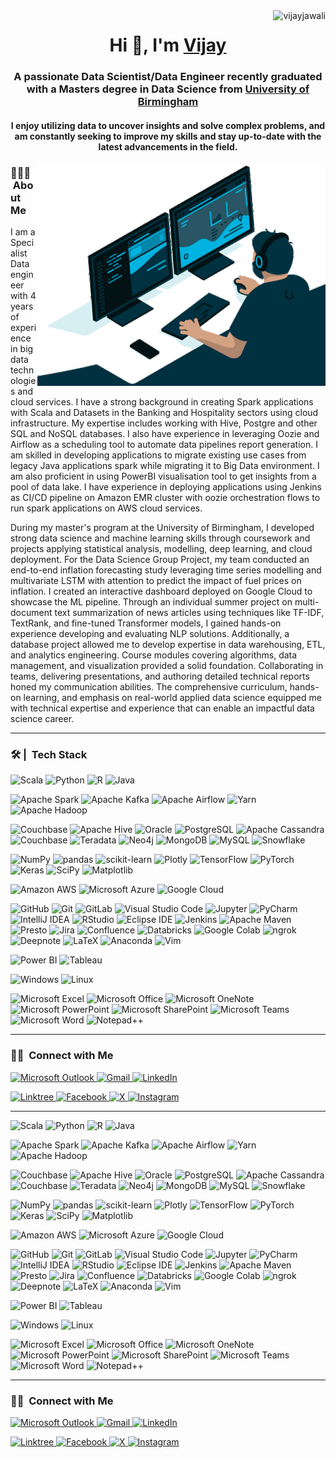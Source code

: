<img align ="right" src="https://komarev.com/ghpvc/?username=vijayjawali&label=Profile%20views&color=0e75b6&style=flat" alt="vijayjawali">

<h1 align="center">Hi 👋, I'm <a href="https://vijayjawali.github.io/" target="blank">
Vijay</a></h1>
<h3 align="center">A passionate Data Scientist/Data Engineer recently graduated with a Masters degree in Data Science from <a href="https://www.birmingham.ac.uk/index.aspx" target="blank"> University of Birmingham</a></h3>

<h4 align="center">I enjoy utilizing data to uncover insights and solve complex problems, and am constantly seeking to improve my skills and stay up-to-date with the latest advancements in the field.</h4>

<p><img align="right" src="https://github.com/vijayjawali/vijayjawali/blob/main/ReadME.gif" alt="vijay jawali" /></p>

### 👨🏻‍💻 &nbsp;About Me

I am a Specialist Data engineer with 4 years of experience in big data technologies and cloud services. I have a strong background in creating Spark applications with Scala and Datasets in the Banking and Hospitality sectors using cloud infrastructure. My expertise includes working with Hive, Postgre and other SQL and NoSQL databases. I also have experience in leveraging Oozie and Airflow as a scheduling tool to automate data pipelines report generation. I am skilled in developing applications to migrate existing use cases from legacy Java applications spark while migrating it to Big Data environment. I am also proficient in using PowerBI visualisation tool to get insights from a pool of data lake. I have experience in deploying applications using Jenkins as CI/CD pipeline on Amazon EMR cluster with oozie orchestration flows to run spark applications on AWS cloud services.

During my master's program at the University of Birmingham, I developed strong data science and machine learning skills through coursework and projects applying statistical analysis, modelling, deep learning, and cloud deployment. For the Data Science Group Project, my team conducted an end-to-end inflation forecasting study leveraging time series modelling and multivariate LSTM with attention to predict the impact of fuel prices on inflation. I created an interactive dashboard deployed on Google Cloud to showcase the ML pipeline. Through an individual summer project on multi-document text summarization of news articles using techniques like TF-IDF, TextRank, and fine-tuned Transformer models, I gained hands-on experience developing and evaluating NLP solutions. Additionally, a database project allowed me to develop expertise in data warehousing, ETL, and analytics engineering. Course modules covering algorithms, data management, and visualization provided a solid foundation. Collaborating in teams, delivering presentations, and authoring detailed technical reports honed my communication abilities. The comprehensive curriculum, hands-on learning, and emphasis on real-world applied data science equipped me with technical expertise and experience that can enable an impactful data science career.

***

### 🛠 | &nbsp;Tech Stack

![Scala](https://a11ybadges.com/badge?logo=scala) ![Python](https://a11ybadges.com/badge?logo=python) ![R](https://a11ybadges.com/badge?logo=r) ![Java](https://a11ybadges.com/badge?logo=java)	

![Apache Spark](https://a11ybadges.com/badge?logo=apachespark) 	![Apache Kafka](https://a11ybadges.com/badge?logo=apachekafka) ![Apache Airflow](https://a11ybadges.com/badge?logo=apacheairflow) ![Yarn](https://a11ybadges.com/badge?logo=yarn) ![Apache Hadoop](https://img.shields.io/badge/Apache%20Hadoop-66CCFF?style=for-the-badge&logo=apachehadoop&logoColor=black) 	

![Couchbase](https://a11ybadges.com/badge?logo=couchbase) ![Apache Hive](https://a11ybadges.com/badge?logo=apachehive) ![Oracle](https://a11ybadges.com/badge?logo=oracle) 	![PostgreSQL](https://a11ybadges.com/badge?logo=postgresql) ![Apache Cassandra](https://a11ybadges.com/badge?logo=apachecassandra) ![Couchbase](https://a11ybadges.com/badge?logo=couchbase) ![Teradata](https://a11ybadges.com/badge?logo=teradata) ![Neo4j](https://a11ybadges.com/badge?logo=neo4j) ![MongoDB](https://a11ybadges.com/badge?logo=mongodb) ![MySQL](https://a11ybadges.com/badge?logo=mysql) ![Snowflake](https://a11ybadges.com/badge?logo=snowflake)

![NumPy](https://a11ybadges.com/badge?logo=numpy) ![pandas](https://a11ybadges.com/badge?logo=pandas) ![scikit-learn](https://a11ybadges.com/badge?logo=scikitlearn) ![Plotly](https://a11ybadges.com/badge?logo=plotly) ![TensorFlow](https://a11ybadges.com/badge?logo=tensorflow) ![PyTorch](https://a11ybadges.com/badge?logo=pytorch) ![Keras](https://a11ybadges.com/badge?logo=keras) ![SciPy](https://img.shields.io/badge/SciPy-%230C55A5.svg?style=for-the-badge&logo=scipy&logoColor=%white) ![Matplotlib](https://img.shields.io/badge/Matplotlib-%23ffffff.svg?style=for-the-badge&logo=Matplotlib&logoColor=black)

![Amazon AWS](https://a11ybadges.com/badge?logo=amazonaws) ![Microsoft Azure](https://a11ybadges.com/badge?logo=microsoftazure) ![Google Cloud](https://a11ybadges.com/badge?logo=googlecloud)
	
 ![GitHub](https://a11ybadges.com/badge?logo=github) ![Git](https://a11ybadges.com/badge?logo=git) ![GitLab](https://a11ybadges.com/badge?logo=gitlab) ![Visual Studio Code](https://a11ybadges.com/badge?logo=visualstudiocode) ![Jupyter](https://a11ybadges.com/badge?logo=jupyter) ![PyCharm](https://a11ybadges.com/badge?logo=pycharm) ![IntelliJ IDEA](https://a11ybadges.com/badge?logo=intellijidea) ![RStudio](https://a11ybadges.com/badge?logo=rstudio) ![Eclipse IDE](https://a11ybadges.com/badge?logo=eclipseide) ![Jenkins](https://a11ybadges.com/badge?logo=jenkins) ![Apache Maven](https://a11ybadges.com/badge?logo=apachemaven) ![Presto](https://a11ybadges.com/badge?logo=presto) ![Jira](https://a11ybadges.com/badge?logo=jira) ![Confluence](https://a11ybadges.com/badge?logo=confluence) ![Databricks](https://a11ybadges.com/badge?logo=databricks) ![Google Colab](https://a11ybadges.com/badge?logo=googlecolab) ![ngrok](https://a11ybadges.com/badge?logo=ngrok) ![Deepnote](https://a11ybadges.com/badge?logo=deepnote) ![LaTeX](https://a11ybadges.com/badge?logo=latex) ![Anaconda](https://a11ybadges.com/badge?logo=anaconda) ![Vim](https://img.shields.io/badge/VIM-%2311AB00.svg?style=for-the-badge&logo=vim&logoColor=white)

![Power BI](https://a11ybadges.com/badge?logo=powerbi) ![Tableau](https://a11ybadges.com/badge?logo=tableau)

![Windows](https://a11ybadges.com/badge?logo=windows) ![Linux](https://a11ybadges.com/badge?logo=linux)

![Microsoft Excel](https://a11ybadges.com/badge?logo=microsoftexcel) ![Microsoft Office](https://a11ybadges.com/badge?logo=microsoftoffice) ![Microsoft OneNote](https://a11ybadges.com/badge?logo=microsoftonenote) ![Microsoft PowerPoint](https://a11ybadges.com/badge?logo=microsoftpowerpoint) ![Microsoft SharePoint](https://a11ybadges.com/badge?logo=microsoftsharepoint) ![Microsoft Teams](https://a11ybadges.com/badge?logo=microsoftteams) ![Microsoft Word](https://a11ybadges.com/badge?logo=microsoftword) ![Notepad++](https://a11ybadges.com/badge?logo=notepadplusplus)
***

### 🤝🏻 &nbsp;Connect with Me

<a href="mailTo:vijayjawali@outlook.com"> ![Microsoft Outlook](https://a11ybadges.com/badge?logo=microsoftoutlook) </a> <a href="mailTo:vijay07115@gmail.com"> ![Gmail](https://a11ybadges.com/badge?logo=gmail) </a> <a href="https://www.linkedin.com/in/vijayjawali/"> ![LinkedIn](https://a11ybadges.com/badge?logo=linkedin) </a> 	

<a href="https://linktr.ee/vijayjawali"> ![Linktree](https://a11ybadges.com/badge?logo=linktree) </a> <a href="https://www.facebook.com/vijayjawali" >![Facebook](https://a11ybadges.com/badge?logo=facebook) </a> <a href="https://twitter.com/vijay_jawali" > ![X](https://img.shields.io/badge/X-%23000000.svg?style=for-the-badge&logo=X&logoColor=white) </a> 	<a href="https://www.instagram.com/vijayjawali/"> ![Instagram](https://a11ybadges.com/badge?logo=instagram) </a>












-------------------------------------------------------------------------





![Scala](https://img.shields.io/badge/-Scala-DC322F?style=for-the-badge&logo=scala&logoColor=white) ![Python](https://img.shields.io/badge/-Python-3776AB?style=for-the-badge&logo=python&logoColor=white) ![R](https://img.shields.io/badge/-R-276DC3?style=for-the-badge&logo=r&logoColor=white) ![Java](https://img.shields.io/badge/-Java-007396?style=for-the-badge&logo=java&logoColor=white)

![Apache Spark](https://img.shields.io/badge/-Apache%20Spark-E25A1C?style=for-the-badge&logo=apachespark&logoColor=white) ![Apache Kafka](https://img.shields.io/badge/-Apache%20Kafka-231F20?style=for-the-badge&logo=apachekafka&logoColor=white) ![Apache Airflow](https://img.shields.io/badge/-Apache%20Airflow-017CEE?style=for-the-badge&logo=apacheairflow&logoColor=white) ![Yarn](https://img.shields.io/badge/-Yarn-2C8EBB?style=for-the-badge&logo=yarn&logoColor=white) ![Apache Hadoop](https://img.shields.io/badge/Apache%20Hadoop-66CCFF?style=for-the-badge&logo=apachehadoop&logoColor=black)

![Couchbase](https://img.shields.io/badge/-Couchbase-EA2328?style=for-the-badge&logo=couchbase&logoColor=white) ![Apache Hive](https://img.shields.io/badge/-Apache%20Hive-FDEE21?style=for-the-badge&logo=apachehive&logoColor=black) ![Oracle](https://img.shields.io/badge/-Oracle-F80000?style=for-the-badge&logo=oracle&logoColor=white) ![PostgreSQL](https://img.shields.io/badge/-PostgreSQL-336791?style=for-the-badge&logo=postgresql&logoColor=white) ![Apache Cassandra](https://img.shields.io/badge/-Apache%20Cassandra-1287B1?style=for-the-badge&logo=apachecassandra&logoColor=white) ![Couchbase](https://img.shields.io/badge/-Couchbase-EA2328?style=for-the-badge&logo=couchbase&logoColor=white) ![Teradata](https://img.shields.io/badge/-Teradata-F37440?style=for-the-badge&logo=teradata&logoColor=white) ![Neo4j](https://img.shields.io/badge/-Neo4j-008CC1?style=for-the-badge&logo=neo4j&logoColor=white) ![MongoDB](https://img.shields.io/badge/-MongoDB-47A248?style=for-the-badge&logo=mongodb&logoColor=white) ![MySQL](https://img.shields.io/badge/-MySQL-4479A1?style=for-the-badge&logo=mysql&logoColor=white) ![Snowflake](https://img.shields.io/badge/-Snowflake-29CDF9?style=for-the-badge&logo=snowflake&logoColor=white)

![NumPy](https://img.shields.io/badge/-NumPy-013243?style=for-the-badge&logo=numpy&logoColor=white) ![pandas](https://img.shields.io/badge/-pandas-150458?style=for-the-badge&logo=pandas&logoColor=white) ![scikit-learn](https://img.shields.io/badge/-scikit--learn-F7931E?style=for-the-badge&logo=scikitlearn&logoColor=white) ![Plotly](https://img.shields.io/badge/-Plotly-3F4F75?style=for-the-badge&logo=plotly&logoColor=white) ![TensorFlow](https://img.shields.io/badge/-TensorFlow-FF6F00?style=for-the-badge&logo=tensorflow&logoColor=white) ![PyTorch](https://img.shields.io/badge/-PyTorch-EE4C2C?style=for-the-badge&logo=pytorch&logoColor=white) ![Keras](https://img.shields.io/badge/-Keras-D00000?style=for-the-badge&logo=keras&logoColor=white) ![SciPy](https://img.shields.io/badge/SciPy-%230C55A5.svg?style=for-the-badge&logo=scipy&logoColor=%white) ![Matplotlib](https://img.shields.io/badge/Matplotlib-%23ffffff.svg?style=for-the-badge&logo=Matplotlib&logoColor=black)

![Amazon AWS](https://img.shields.io/badge/-Amazon%20AWS-232F3E?style=for-the-badge&logo=amazonaws&logoColor=white) ![Microsoft Azure](https://img.shields.io/badge/-Microsoft%20Azure-0078D4?style=for-the-badge&logo=microsoftazure&logoColor=white) ![Google Cloud](https://img.shields.io/badge/-Google%20Cloud-4285F4?style=for-the-badge&logo=googlecloud&logoColor=white)

![GitHub](https://img.shields.io/badge/-GitHub-181717?style=for-the-badge&logo=github&logoColor=white) ![Git](https://img.shields.io/badge/-Git-F05032?style=for-the-badge&logo=git&logoColor=white) ![GitLab](https://img.shields.io/badge/-GitLab-FCA121?style=for-the-badge&logo=gitlab&logoColor=white) ![Visual Studio Code](https://img.shields.io/badge/-Visual%20Studio%20Code-007ACC?style=for-the-badge&logo=visualstudiocode&logoColor=white) ![Jupyter](https://img.shields.io/badge/-Jupyter-F37626?style=for-the-badge&logo=jupyter&logoColor=white) ![PyCharm](https://img.shields.io/badge/-PyCharm-000000?style=for-the-badge&logo=pycharm&logoColor=white) ![IntelliJ IDEA](https://img.shields.io/badge/-IntelliJ%20IDEA-000000?style=for-the-badge&logo=intellijidea&logoColor=white) ![RStudio](https://img.shields.io/badge/-RStudio-75AADB?style=for-the-badge&logo=rstudio&logoColor=white) ![Eclipse IDE](https://img.shields.io/badge/-Eclipse%20IDE-2C2255?style=for-the-badge&logo=eclipseide&logoColor=white) ![Jenkins](https://img.shields.io/badge/-Jenkins-D24939?style=for-the-badge&logo=jenkins&logoColor=white) ![Apache Maven](https://img.shields.io/badge/-Apache%20Maven-C71A36?style=for-the-badge&logo=apachemaven&logoColor=white) ![Presto](https://img.shields.io/badge/-Presto-5890FF?style=for-the-badge&logo=presto&logoColor=white) ![Jira](https://img.shields.io/badge/-Jira-0052CC?style=for-the-badge&logo=jira&logoColor=white) ![Confluence](https://img.shields.io/badge/-Confluence-172B4D?style=for-the-badge&logo=confluence&logoColor=white) ![Databricks](https://img.shields.io/badge/-Databricks-FF3621?style=for-the-badge&logo=databricks&logoColor=white) ![Google Colab](https://img.shields.io/badge/-Google%20Colab-F9AB00?style=for-the-badge&logo=googlecolab&logoColor=white) ![ngrok](https://img.shields.io/badge/-ngrok-1F1F1F?style=for-the-badge&logo=ngrok&logoColor=white) ![Deepnote](https://img.shields.io/badge/-Deepnote-3793EF?style=for-the-badge&logo=deepnote&logoColor=white) ![LaTeX](https://img.shields.io/badge/-LaTeX-008080?style=for-the-badge&logo=latex&logoColor=white) ![Anaconda](https://img.shields.io/badge/-Anaconda-44A833?style=for-the-badge&logo=anaconda&logoColor=white) ![Vim](https://img.shields.io/badge/VIM-%2311AB00.svg?style=for-the-badge&logo=vim&logoColor=white)

![Power BI](https://img.shields.io/badge/-Power%20BI-F2C811?style=for-the-badge&logo=powerbi&logoColor=white) ![Tableau](https://img.shields.io/badge/-Tableau-E97627?style=for-the-badge&logo=tableau&logoColor=white)

![Windows](https://img.shields.io/badge/-Windows-0078D6?style=for-the-badge&logo=windows&logoColor=white) ![Linux](https://img.shields.io/badge/-Linux-FCC624?style=for-the-badge&logo=linux&logoColor=black)

![Microsoft Excel](https://img.shields.io/badge/-Microsoft%20Excel-217346?style=for-the-badge&logo=microsoftexcel&logoColor=white) ![Microsoft Office](https://img.shields.io/badge/-Microsoft%20Office-D83B01?style=for-the-badge&logo=microsoftoffice&logoColor=white) ![Microsoft OneNote](https://img.shields.io/badge/-Microsoft%20OneNote-7719AA?style=for-the-badge&logo=microsoftonenote&logoColor=white) ![Microsoft PowerPoint](https://img.shields.io/badge/-Microsoft%20PowerPoint-B7472A?style=for-the-badge&logo=microsoftpowerpoint&logoColor=white) ![Microsoft SharePoint](https://img.shields.io/badge/-Microsoft%20SharePoint-0078D4?style=for-the-badge&logo=microsoftsharepoint&logoColor=white) ![Microsoft Teams](https://img.shields.io/badge/-Microsoft%20Teams-6264A7?style=for-the-badge&logo=microsoftteams&logoColor=white) ![Microsoft Word](https://img.shields.io/badge/-Microsoft%20Word-2B579A?style=for-the-badge&logo=microsoftword&logoColor=white) ![Notepad++](https://img.shields.io/badge/-Notepad++-90E59A?style=for-the-badge&logo=notepadplusplus&logoColor=black)

***

### 🤝🏻 &nbsp;Connect with Me

<a href="mailTo:vijayjawali@outlook.com"> ![Microsoft Outlook](https://img.shields.io/badge/Microsoft%20Outlook-0078D4?style=for-the-badge&logo=microsoftoutlook&logoColor=white) </a> <a href="mailTo:vijay07115@gmail.com"> ![Gmail](https://img.shields.io/badge/Gmail-D14836?style=for-the-badge&logo=gmail&logoColor=white) </a> <a href="https://www.linkedin.com/in/vijayjawali/"> ![LinkedIn](https://img.shields.io/badge/LinkedIn-%230077B5.svg?style=for-the-badge&logo=linkedin&logoColor=white) </a>

<a href="https://linktr.ee/vijayjawali"> ![Linktree](https://img.shields.io/badge/Linktree-39E09B?style=for-the-badge&logo=linktree&logoColor=white) </a> <a href="https://www.facebook.com/vijayjawali" >![Facebook](https://img.shields.io/badge/Facebook-%231877F2.svg?style=for-the-badge&logo=Facebook&logoColor=white) </a> <a href="https://twitter.com/vijay_jawali" > ![X](https://img.shields.io/badge/X-%23000000.svg?style=for-the-badge&logo=X&logoColor=white) </a> <a href="https://www.instagram.com/vijayjawali/"> ![Instagram](https://img.shields.io/badge/Instagram-%23E4405F.svg?style=for-the-badge&logo=Instagram&logoColor=white) </a>
